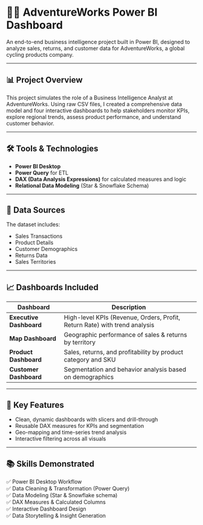 # 🚴‍♀️ AdventureWorks Power BI Dashboard

An end-to-end business intelligence project built in Power BI, designed to analyze sales, returns, and customer data for AdventureWorks, a global cycling products company.

---

## 📊 Project Overview

This project simulates the role of a Business Intelligence Analyst at AdventureWorks. Using raw CSV files, I created a comprehensive data model and four interactive dashboards to help stakeholders monitor KPIs, explore regional trends, assess product performance, and understand customer behavior.

---

## 🛠️ Tools & Technologies

- **Power BI Desktop**
- **Power Query** for ETL
- **DAX (Data Analysis Expressions)** for calculated measures and logic
- **Relational Data Modeling** (Star & Snowflake Schema)

---

## 📁 Data Sources

The dataset includes:
- Sales Transactions
- Product Details
- Customer Demographics
- Returns Data
- Sales Territories

---

## 📈 Dashboards Included

| Dashboard          | Description |
|--------------------|-------------|
| **Executive Dashboard** | High-level KPIs (Revenue, Orders, Profit, Return Rate) with trend analysis |
| **Map Dashboard**       | Geographic performance of sales & returns by territory |
| **Product Dashboard**   | Sales, returns, and profitability by product category and SKU |
| **Customer Dashboard**  | Segmentation and behavior analysis based on demographics |

---

## 📌 Key Features

- Clean, dynamic dashboards with slicers and drill-through
- Reusable DAX measures for KPIs and segmentation
- Geo-mapping and time-series trend analysis
- Interactive filtering across all visuals

---

## 📚 Skills Demonstrated

✅ Power BI Desktop Workflow  
✅ Data Cleaning & Transformation (Power Query)  
✅ Data Modeling (Star & Snowflake schema)  
✅ DAX Measures & Calculated Columns  
✅ Interactive Dashboard Design  
✅ Data Storytelling & Insight Generation
